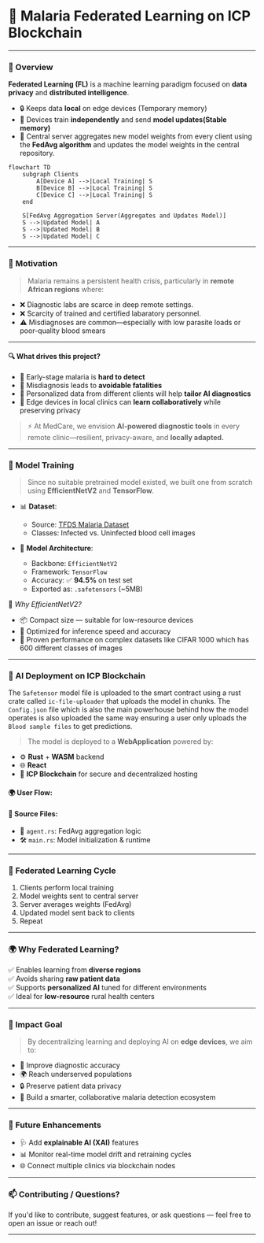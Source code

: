 # 🦠 **Malaria Federated Learning on ICP Blockchain**

---

### 📌 Overview

**Federated Learning (FL)** is a machine learning paradigm focused on **data privacy** and **distributed intelligence**.

- 🔒 Keeps data **local** on edge devices (Temporary memory)
- 📡 Devices train **independently** and send **model updates(Stable memory)**  
- 🔁 Central server aggregates new model weights from every client using the **FedAvg algorithm** and updates the model weights in the central repository.

```mermaid
flowchart TD
    subgraph Clients
        A[Device A] -->|Local Training| S
        B[Device B] -->|Local Training| S 
        C[Device C] -->|Local Training| S
    end

    S[FedAvg Aggregation Server(Aggregates and Updates Model)]
    S -->|Updated Model| A
    S -->|Updated Model| B
    S -->|Updated Model| C
```


---

### 🎯 Motivation

> Malaria remains a persistent health crisis, particularly in **remote African regions** where:

- ❌ Diagnostic labs are scarce in deep remote settings.
- ❌ Scarcity of trained and certified labaratory personnel.
- ⚠️ Misdiagnoses are common—especially with low parasite loads or poor-quality blood smears  

---

#### 🔍 What drives this project?

- 🧪 Early-stage malaria is **hard to detect**  
- 🏥 Misdiagnosis leads to **avoidable fatalities**  
- 🤝 Personalized data from different clients will help **tailor AI diagnostics**  
- 📱 Edge devices in local clinics can **learn collaboratively** while preserving privacy  

> ⚡️ At MedCare, we envision **AI-powered diagnostic tools** in every remote clinic—resilient, privacy-aware, and **locally adapted.**

---

### 🧠 Model Training

> Since no suitable pretrained model existed, we built one from scratch using **EfficientNetV2** and **TensorFlow**.

- 📊 **Dataset**:  
  - Source: [TFDS Malaria Dataset](https://www.tensorflow.org/datasets/catalog/malaria?hl=en)  
  - Classes: Infected vs. Uninfected blood cell images  

- 🔧 **Model Architecture**:  
  - Backbone: `EfficientNetV2`  
  - Framework: `TensorFlow`  
  - Accuracy: ✅ **94.5%** on test set  
  - Exported as: `.safetensors` (~5MB)  


🧩 *Why EfficientNetV2?*

- 📦 Compact size — suitable for low-resource devices  
- 🚀 Optimized for inference speed and accuracy  
- 🧪 Proven performance on complex datasets like CIFAR 1000 which has 600 different classes of images 

---

### 🚀 AI Deployment on ICP Blockchain

The `Safetensor` model file is uploaded to the smart contract using a rust crate called `ic-file-uploader` that uploads the model in chunks. The `Config.json` file which is also the main powerhouse behind how the model operates is also uploaded the same way ensuring a user only uploads the `Blood sample files` to get predictions. 

> The model is deployed to a **WebApplication** powered by:

- ⚙️ **Rust** + **WASM** backend  
- 🌐 **React**  
- 🔗 **ICP Blockchain** for secure and decentralized hosting  

#### 🌍 User Flow:


#### 📁 Source Files:
- 🧠 `agent.rs`: FedAvg aggregation logic  
- 🛠 `main.rs`: Model initialization & runtime  

---

### 🔄 Federated Learning Cycle

1. Clients perform local training  
2. Model weights sent to central server  
3. Server averages weights (FedAvg)  
4. Updated model sent back to clients  
5. Repeat  

---

### 🌍 Why Federated Learning?

✅ Enables learning from **diverse regions**  
✅ Avoids sharing **raw patient data**  
✅ Supports **personalized AI** tuned for different environments  
✅ Ideal for **low-resource** rural health centers  

---

### 🎯 Impact Goal

> By decentralizing learning and deploying AI on **edge devices**, we aim to:

- 💉 Improve diagnostic accuracy  
- 🌍 Reach underserved populations  
- 🔒 Preserve patient data privacy  
- 🤖 Build a smarter, collaborative malaria detection ecosystem  

---

### 📎 Future Enhancements

- 🩺 Add **explainable AI (XAI)** features  
- 📊 Monitor real-time model drift and retraining cycles  
- 🌐 Connect multiple clinics via blockchain nodes  

---

### 📫 Contributing / Questions?

If you'd like to contribute, suggest features, or ask questions — feel free to open an issue or reach out!

---
